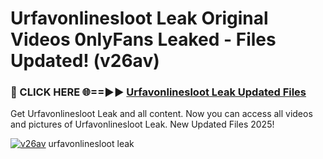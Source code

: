 # Urfavonlinesloot Leak Original Videos 0nlyFans Leaked - Files Updated! (v26av)

<h3>🔴 CLICK HERE 🌐==►► <a href="https://tinyurl.com/x26r9saj" rel="nofollow">Urfavonlinesloot Leak Updated Files</a></h3>

Get Urfavonlinesloot Leak and all content. Now you can access all videos and pictures of Urfavonlinesloot Leak. New Updated Files 2025!

[![v26av](https://i.imgur.com/LkgZPqh.gif)](https://tinyurl.com/x26r9saj)
urfavonlinesloot leak
